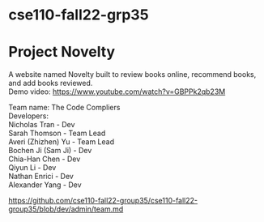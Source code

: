 # cse110-fall22-grp35
# Project Novelty


A website named Novelty built to review books online, recommend books, and add books reviewed.   
Demo video: https://www.youtube.com/watch?v=GBPPk2qb23M 

Team name: The Code Compliers  
Developers:  
Nicholas Tran - Dev  
Sarah Thomson - Team Lead  
Averi (Zhizhen) Yu - Team Lead  
Bochen Ji (Sam Ji) - Dev  
Chia-Han Chen - Dev  
Qiyun Li - Dev  
Nathan Enrici - Dev  
Alexander Yang - Dev  

https://github.com/cse110-fall22-group35/cse110-fall22-group35/blob/dev/admin/team.md




